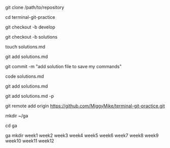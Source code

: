 git clone /path/to/repository

cd terminal-git-practice

git checkout -b develop

git checkout -b solutions

touch solutions.md

git add solutions.md

git commit -m "add solution file to save my commands"

code solutions.md

git add solutions.md

git add solutions.md -p

git remote add origin https://github.com/MiggyMike/terminal-git-practice.git

mkdir ~/ga

cd ga

ga mkdir week1 week2 week3 week4 week5 week6 week7 week8 week9 week10 week11 week12